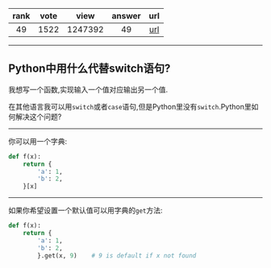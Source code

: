 
| rank | vote | view | answer | url |
|:-:|:-:|:-:|:-:|:-:|
|49|1522|1247392|49| [url](http://stackoverflow.com/questions/60208/replacements-for-switch-statement-in-python) |
***

## Python中用什么代替switch语句?

我想写一个函数,实现输入一个值对应输出另一个值.

在其他语言我可以用`switch`或者`case`语句,但是Python里没有`switch`.Python里如何解决这个问题?

***

你可以用一个字典:

```python
def f(x):
    return {
        'a': 1,
        'b': 2,
    }[x]
```

***

如果你希望设置一个默认值可以用字典的`get`方法:

```python
def f(x):
    return {
        'a': 1,
        'b': 2,
        }.get(x, 9)    # 9 is default if x not found
```